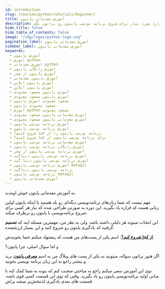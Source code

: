 ```yaml
---
id: introduction
slug: /courses/python/tutorials/beginner/
title: آموزش مقدماتی پایتون
description: توی این آموزش میخوام راجع به مقدمات زبان پایتون با هم صحبت کنیم و ببینم چطور میشه یه زبان برنامه نویسی به سادگی پایتون، کارهای زیادی برامون انجام بده. سعی میکنم توی این دوره آموزشی، تمام موارد مورد نیاز برای شروع برنامه نویسی پایتون رو براتون بگم.
hide_title: false
hide_table_of_contents: false
image: "/img/logos/python-logo.svg"
pagination_label: آموزش مقدماتی پایتون
sidebar_label: آموزش مقدماتی پایتون
keywords:
  - آموزش پایتون
  - آموزش python
  - اموزش مقدماتی python
  - اموزش رایگان پایتون
  - آموزش پایتون از صفر
  - آموزش پایتون مقدماتی
  - آموزش پایتون انلاین
  - آموزش پایتون آنلاین
  - آموزش پایتون مسعود معبودی
  - اموزش پایتون مسعود معبودی
  - مسعود معبودی اموزش پایتون
  - مسعود معبودی پایتون
  - اموزش python مسعود معبودی
  - اموزش مقدماتی پایتون مسعود معبودی
  - آموزش مقدماتی پایتون مسعود معبودی
  - آموزش برنامه نویسی پایتون
  - اموزش برنامه نویسی پایتون
  - برنامه نویسی پایتون را از کجا شروع کنیم؟
  - برای برنامه نویسی پایتون از کجا شروع کنیم؟
  - اموزش مقدماتی برنامه نویسی پایتون
  - اموزش رایگان برنامه نویسی پایتون
  - آموزش برنامه نویسی پایتون از صفر
  - آموزش برنامه نویسی پایتون دیتاگیت
  - آموزش برنامه نویسی پایتون دیتا گیت
  - آموزش برنامه نویسی پایتون datagit
  - برنامه نویسی پایتون دیتاگیت
  - برنامه نویسی پایتون datagit
  - آموزش مقدماتی پایتون
---
```


[python_introduction]: /blog/python-introduction
[getـstarted]: /docs

به آموزش مقدماتی پایتون خوش اومدید.

مهم نیست که شما زبان‌های برنامه‌نویسی دیگه‌ای رو بلد هستید یا اینکه پایتون اولین زبانی هست که قراره یاد بگیرید. این دوره به صورتی طراحی شده که نیاز هر کسی برای شروع برنامه‌نویسی با پایتون رو برطرف میکنه.

این انتخاب میتونه هر دلیلی داشته باشه. ولی به نظر من، مهمترین مسئله اینه که **تصمیم** گرفتید که یادگیری پایتون رو شروع کنید و این بسیار ارزشمنده.

[**از کجا شروع کنم؟**][getـstarted]، اسم یکی از پست‌های من هست که پیشنهاد میکنم حتما بخونیدش.

و اما سوال اصلی، چرا پایتون؟

اگر هنوز براتون سواله، میتونید به یکی از پست های وبلاگ من به اسم [**معرفی پایتون**][python_introduction] برید و بیشتر راجع به این زبان برنامه نویسی بخونید.

توی این آموزش سعی میکنم راجع به مباحثی صحبت کنم که بتونه به شما کمک کنه تا مبانی اولیه برنامه‌نویسی پایتون رو یاد بگیرید. وقتی که توی این قسمت کسی قوی باشه، قسمت های بعدی یادگیری لذتبخش‌تر میشه براش.
